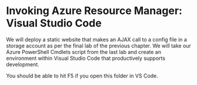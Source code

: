 # Invoking Azure Resource Manager: Visual Studio Code

We will deploy a static website that makes an AJAX call to a config file in a storage account as per the final lab of the previous chapter. We will take our Azure PowerShell Cmdlets script from the last lab and create an environment within Visual Studio Code that productively supports development.

You should be able to hit F5 if you open this folder in VS Code.
